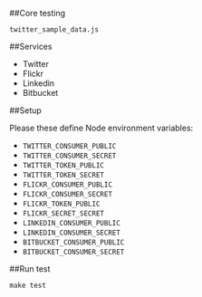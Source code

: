 ##Core testing

``twitter_sample_data.js``

##Services

* Twitter
* Flickr
* Linkedin
* Bitbucket

##Setup

Please these define Node environment variables:

* ``TWITTER_CONSUMER_PUBLIC``
* ``TWITTER_CONSUMER_SECRET``
* ``TWITTER_TOKEN_PUBLIC``
* ``TWITTER_TOKEN_SECRET``
* ``FLICKR_CONSUMER_PUBLIC``
* ``FLICKR_CONSUMER_SECRET``
* ``FLICKR_TOKEN_PUBLIC``
* ``FLICKR_SECRET_SECRET``
* ``LINKEDIN_CONSUMER_PUBLIC``
* ``LINKEDIN_CONSUMER_SECRET``
* ``BITBUCKET_CONSUMER_PUBLIC``
* ``BITBUCKET_CONSUMER_SECRET``

##Run test

``make test``